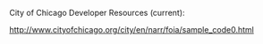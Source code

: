 City of Chicago Developer Resources (current):

  http://www.cityofchicago.org/city/en/narr/foia/sample_code0.html